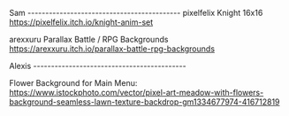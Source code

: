 Sam -------------------------------------------
pixelfelix
Knight 16x16
https://pixelfelix.itch.io/knight-anim-set

arexxuru
Parallax Battle / RPG Backgrounds
https://arexxuru.itch.io/parallax-battle-rpg-backgrounds

Alexis -------------------------------------------

Flower Background for Main Menu: https://www.istockphoto.com/vector/pixel-art-meadow-with-flowers-background-seamless-lawn-texture-backdrop-gm1334677974-416712819
